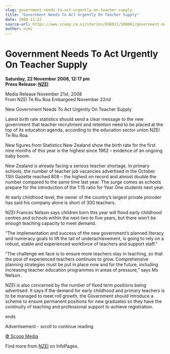 ```yaml
---
slug: government-needs-to-act-urgently-on-teacher-supply
title: "Government Needs To Act Urgently On Teacher Supply"
date: 2008-11-22
source-url: https://www.scoop.co.nz/stories/ED0811/S00061/government-needs-to-act-urgently-on-teacher-supply.htm
author: nzei
---
```

Government Needs To Act Urgently On Teacher Supply
==================================================

**Saturday, 22 November 2008, 12:17 pm**  
**Press Release: [NZEI](https://info.scoop.co.nz/NZEI)**

Media Release November 21st, 2008  
From NZEI Te Riu Roa Embargoed November 22nd  

New Government Needs To Act Urgently On Teacher Supply

Latest birth rate statistics should send a clear message to the new government that teacher recruitment and retention need to be placed at the top of its education agenda, according to the education sector union NZEI Te Riu Roa.

New figures from Statistics New Zealand show the birth rate for the first nine months of this year is the highest since 1962 – evidence of an ongoing baby boom.

New Zealand is already facing a serious teacher shortage. In primary schools, the number of teacher job vacancies advertised in the October 13th Gazette reached 808 – the highest on record and almost double the number compared to the same time last year. The surge comes as schools prepare for the introduction of the 1:15 ratio for Year One students next year.

At early childhood level, the owner of the country’s largest private provider has said his company alone is short of 300 teachers.

NZEI Frances Nelson says children born this year will flood early childhood centres and schools within the next two to five years, but there won’t be enough teaching capacity to meet demand.

“The implementation and success of the new government’s planned literacy and numeracy goals to lift the tail of underachievement, is going to rely on a robust, stable and experienced workforce of teachers and support staff.”

“The challenge we face is to ensure more teachers stay in teaching, so that the pool of experienced teachers continues to grow. Comprehensive planning strategies must be put in place now and for the future, including increasing teacher education programmes in areas of pressure,” says Ms Nelson.

NZEI is also concerned by the number of fixed term positions being advertised. It says if the demand for early childhood and primary teachers is to be managed to meet roll growth, the Government should introduce a scheme to ensure permanent positions for new graduates so they have the continuity of teaching and professional support to achieve registration.

ends

Advertisement - scroll to continue reading





[© Scoop Media](http://www.scoop.co.nz/about/terms.html)

Find more from [NZEI](https://info.scoop.co.nz/NZEI) on InfoPages.